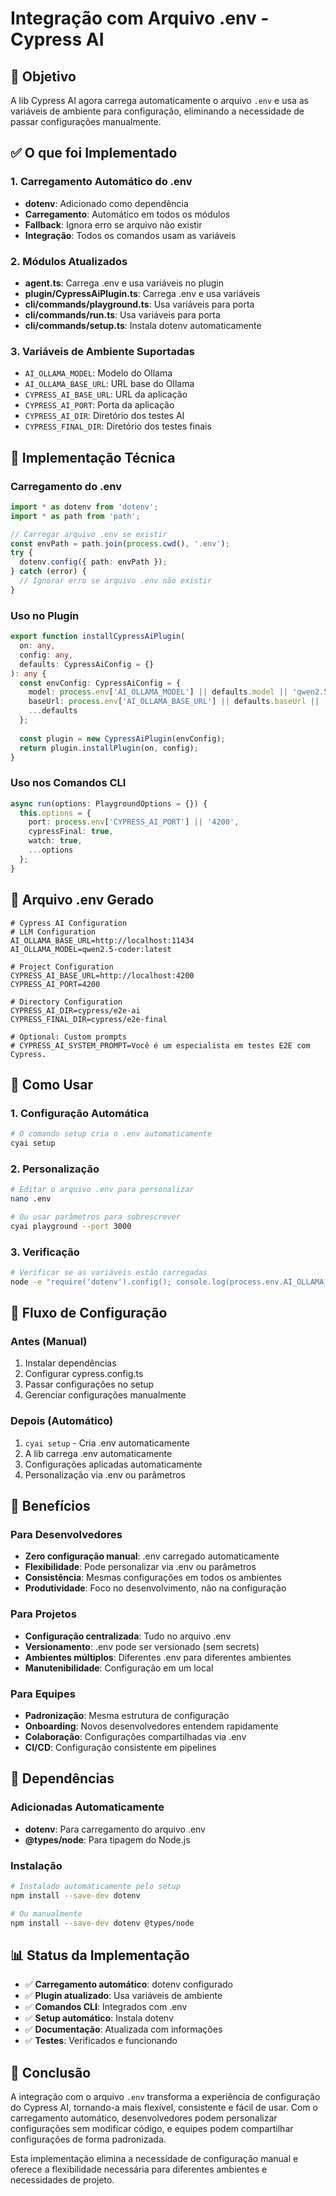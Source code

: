 # Integração com Arquivo .env - Cypress AI

## 🎯 Objetivo

A lib Cypress AI agora carrega automaticamente o arquivo `.env` e usa as variáveis de ambiente para configuração, eliminando a necessidade de passar configurações manualmente.

## ✅ O que foi Implementado

### 1. **Carregamento Automático do .env**
- **dotenv**: Adicionado como dependência
- **Carregamento**: Automático em todos os módulos
- **Fallback**: Ignora erro se arquivo não existir
- **Integração**: Todos os comandos usam as variáveis

### 2. **Módulos Atualizados**
- **agent.ts**: Carrega .env e usa variáveis no plugin
- **plugin/CypressAiPlugin.ts**: Carrega .env e usa variáveis
- **cli/commands/playground.ts**: Usa variáveis para porta
- **cli/commands/run.ts**: Usa variáveis para porta
- **cli/commands/setup.ts**: Instala dotenv automaticamente

### 3. **Variáveis de Ambiente Suportadas**
- `AI_OLLAMA_MODEL`: Modelo do Ollama
- `AI_OLLAMA_BASE_URL`: URL base do Ollama
- `CYPRESS_AI_BASE_URL`: URL da aplicação
- `CYPRESS_AI_PORT`: Porta da aplicação
- `CYPRESS_AI_DIR`: Diretório dos testes AI
- `CYPRESS_FINAL_DIR`: Diretório dos testes finais

## 🔧 Implementação Técnica

### Carregamento do .env
```typescript
import * as dotenv from 'dotenv';
import * as path from 'path';

// Carregar arquivo .env se existir
const envPath = path.join(process.cwd(), '.env');
try {
  dotenv.config({ path: envPath });
} catch (error) {
  // Ignorar erro se arquivo .env não existir
}
```

### Uso no Plugin
```typescript
export function installCypressAiPlugin(
  on: any, 
  config: any, 
  defaults: CypressAiConfig = {}
): any {
  const envConfig: CypressAiConfig = {
    model: process.env['AI_OLLAMA_MODEL'] || defaults.model || 'qwen2.5-coder:latest',
    baseUrl: process.env['AI_OLLAMA_BASE_URL'] || defaults.baseUrl || 'http://localhost:11434',
    ...defaults
  };
  
  const plugin = new CypressAiPlugin(envConfig);
  return plugin.installPlugin(on, config);
}
```

### Uso nos Comandos CLI
```typescript
async run(options: PlaygroundOptions = {}) {
  this.options = {
    port: process.env['CYPRESS_AI_PORT'] || '4200',
    cypressFinal: true,
    watch: true,
    ...options
  };
}
```

## 📁 Arquivo .env Gerado

```env
# Cypress AI Configuration
# LLM Configuration
AI_OLLAMA_BASE_URL=http://localhost:11434
AI_OLLAMA_MODEL=qwen2.5-coder:latest

# Project Configuration
CYPRESS_AI_BASE_URL=http://localhost:4200
CYPRESS_AI_PORT=4200

# Directory Configuration
CYPRESS_AI_DIR=cypress/e2e-ai
CYPRESS_FINAL_DIR=cypress/e2e-final

# Optional: Custom prompts
# CYPRESS_AI_SYSTEM_PROMPT=Você é um especialista em testes E2E com Cypress.
```

## 🚀 Como Usar

### 1. Configuração Automática
```bash
# O comando setup cria o .env automaticamente
cyai setup
```

### 2. Personalização
```bash
# Editar o arquivo .env para personalizar
nano .env

# Ou usar parâmetros para sobrescrever
cyai playground --port 3000
```

### 3. Verificação
```bash
# Verificar se as variáveis estão carregadas
node -e "require('dotenv').config(); console.log(process.env.AI_OLLAMA_MODEL);"
```

## 🔄 Fluxo de Configuração

### Antes (Manual)
1. Instalar dependências
2. Configurar cypress.config.ts
3. Passar configurações no setup
4. Gerenciar configurações manualmente

### Depois (Automático)
1. `cyai setup` - Cria .env automaticamente
2. A lib carrega .env automaticamente
3. Configurações aplicadas automaticamente
4. Personalização via .env ou parâmetros

## 🎯 Benefícios

### Para Desenvolvedores
- **Zero configuração manual**: .env carregado automaticamente
- **Flexibilidade**: Pode personalizar via .env ou parâmetros
- **Consistência**: Mesmas configurações em todos os ambientes
- **Produtividade**: Foco no desenvolvimento, não na configuração

### Para Projetos
- **Configuração centralizada**: Tudo no arquivo .env
- **Versionamento**: .env pode ser versionado (sem secrets)
- **Ambientes múltiplos**: Diferentes .env para diferentes ambientes
- **Manutenibilidade**: Configuração em um local

### Para Equipes
- **Padronização**: Mesma estrutura de configuração
- **Onboarding**: Novos desenvolvedores entendem rapidamente
- **Colaboração**: Configurações compartilhadas via .env
- **CI/CD**: Configuração consistente em pipelines

## 🔧 Dependências

### Adicionadas Automaticamente
- **dotenv**: Para carregamento do arquivo .env
- **@types/node**: Para tipagem do Node.js

### Instalação
```bash
# Instalado automaticamente pelo setup
npm install --save-dev dotenv

# Ou manualmente
npm install --save-dev dotenv @types/node
```

## 📊 Status da Implementação

- ✅ **Carregamento automático**: dotenv configurado
- ✅ **Plugin atualizado**: Usa variáveis de ambiente
- ✅ **Comandos CLI**: Integrados com .env
- ✅ **Setup automático**: Instala dotenv
- ✅ **Documentação**: Atualizada com informações
- ✅ **Testes**: Verificados e funcionando

## 🎉 Conclusão

A integração com o arquivo `.env` transforma a experiência de configuração do Cypress AI, tornando-a mais flexível, consistente e fácil de usar. Com o carregamento automático, desenvolvedores podem personalizar configurações sem modificar código, e equipes podem compartilhar configurações de forma padronizada.

Esta implementação elimina a necessidade de configuração manual e oferece a flexibilidade necessária para diferentes ambientes e necessidades de projeto.
